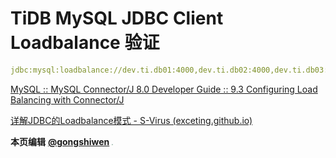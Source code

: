 # TiDB MySQL JDBC Client Loadbalance 验证



```yml
jdbc:mysql:loadbalance://dev.ti.db01:4000,dev.ti.db02:4000,dev.ti.db03:4000/titpch
```



[MySQL :: MySQL Connector/J 8.0 Developer Guide :: 9.3 Configuring Load Balancing with Connector/J](https://dev.mysql.com/doc/connector-j/8.0/en/connector-j-usagenotes-j2ee-concepts-managing-load-balanced-connections.html)

[详解JDBC的Loadbalance模式 - S-Virus (exceting.github.io)](https://exceting.github.io/2020/06/02/详解JDBC的Loadbalance模式/)



**本页编辑**      **[@gongshiwen](http://192.168.1.23/gongshiwen)** <img src="http://192.168.1.23/uploads/-/system/user/avatar/10/avatar.png?width=100" style="zoom:10%;" /> 

